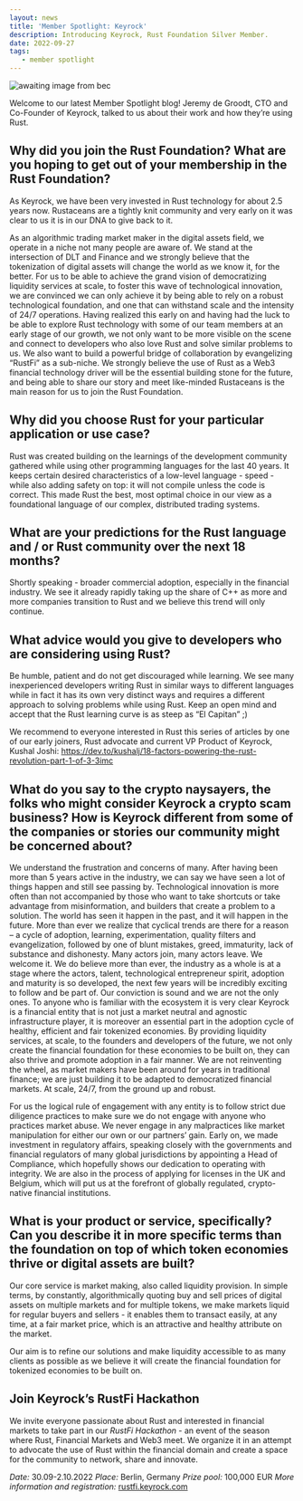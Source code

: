 ```yaml
---
layout: news
title: 'Member Spotlight: Keyrock'
description: Introducing Keyrock, Rust Foundation Silver Member.
date: 2022-09-27
tags:
   - member spotlight
---
```

<img src="/img/news/2022-09-27-member-spotlight-keyrock/FILENAME.jpg" width="" height="" alt="awaiting image from bec" />

Welcome to our latest Member Spotlight blog! Jeremy de Groodt, CTO and Co-Founder of Keyrock, talked to us about their work and how they’re using Rust.

## Why did you join the Rust Foundation? What are you hoping to get out of your membership in the Rust Foundation?

As Keyrock, we have been very invested in Rust technology for about 2.5 years now. Rustaceans are a tightly knit community and very early on it was clear to us it is in our DNA to give back to it.

As an algorithmic trading market maker in the digital assets field, we operate in a niche not many people are aware of. We stand at the intersection of DLT and Finance and we strongly believe that the tokenization of digital assets will change the world as we know it, for the better. For us to be able to achieve the grand vision of democratizing liquidity services at scale, to foster this wave of technological innovation, we are convinced we can only achieve it by being able to rely on a robust technological foundation, and one that can withstand scale and the intensity of 24/7 operations. Having realized this early on and having had the luck to be able to explore Rust technology with some of our team members at an early stage of our growth, we not only want to be more visible on the scene and connect to developers who also love Rust and solve similar problems to us. We also want to build a powerful bridge of collaboration by evangelizing “RustFi” as a sub-niche. We strongly believe the use of Rust as a Web3 financial technology driver will be the essential building stone for the future, and being able to share our story and meet like-minded Rustaceans is the main reason for us to join the Rust Foundation.

## Why did you choose Rust for your particular application or use case?

Rust was created building on the learnings of the development community gathered while using other programming languages for the last 40 years. It keeps certain desired characteristics of a low-level language - speed - while also adding safety on top: it will not compile unless the code is correct. This made Rust the best, most optimal choice in our view as a foundational language of our complex, distributed trading systems.

## What are your predictions for the Rust language and / or Rust community over the next 18 months?

Shortly speaking - broader commercial adoption, especially in the financial industry. We see it already rapidly taking up the share of C++ as more and more companies transition to Rust and we believe this trend will only continue.

## What advice would you give to developers who are considering using Rust?

Be humble, patient and do not get discouraged while learning. We see many inexperienced developers writing Rust in similar ways to different languages while in fact it has its own very distinct ways and requires a different approach to solving problems while using Rust. Keep an open mind and accept that the Rust learning curve is as steep as “El Capitan” ;)

We recommend to everyone interested in Rust this series of articles by one of our early joiners, Rust advocate and current VP Product of Keyrock, Kushal Joshi: https://dev.to/kushalj/18-factors-powering-the-rust-revolution-part-1-of-3-3imc

## What do you say to the crypto naysayers, the folks who might consider Keyrock a crypto scam business? How is Keyrock different from some of the companies or stories our community might be concerned about?

We understand the frustration and concerns of many. After having been more than 5 years active in the industry, we can say we have seen a lot of things happen and still see passing by. Technological innovation is more often than not accompanied by those who want to take shortcuts or take advantage from misinformation, and builders that create a problem to a solution. The world has seen it happen in the past, and it will happen in the future. More than ever we realize that cyclical trends are there for a reason – a cycle of adoption, learning, experimentation, quality filters and evangelization, followed by one of blunt mistakes, greed, immaturity, lack of substance and dishonesty. Many actors join, many actors leave. We welcome it. We do believe more than ever, the industry as a whole is at a stage where the actors, talent, technological entrepreneur spirit, adoption and maturity is so developed, the next few years will be incredibly exciting to follow and be part of. Our conviction is sound and we are not the only ones. To anyone who is familiar with the ecosystem it is very clear Keyrock is a financial entity that is not just a market neutral and agnostic infrastructure player, it is moreover an essential part in the adoption cycle of healthy, efficient and fair tokenized economies. By providing liquidity services, at scale, to the founders and developers of the future, we not only create the financial foundation for these economies to be built on, they can also thrive and promote adoption in a fair manner. We are not reinventing the wheel, as market makers have been around for years in traditional finance; we are just building it to be adapted to democratized financial markets. At scale, 24/7, from the ground up and robust.

For us the logical rule of engagement with any entity is to follow strict due diligence practices to make sure we do not engage with anyone who practices market abuse. We never engage in any malpractices like market manipulation for either our own or our partners’ gain. Early on, we made investment in regulatory affairs, speaking closely with the governments and financial regulators of many global jurisdictions by appointing a Head of Compliance, which hopefully shows our dedication to operating with integrity. We are also in the process of applying for licenses in the UK and Belgium, which will put us at the forefront of globally regulated, crypto-native financial institutions.

## What is your product or service, specifically? Can you describe it in more specific terms than the foundation on top of which token economies thrive or digital assets are built?

Our core service is market making, also called liquidity provision. In simple terms, by constantly, algorithmically quoting buy and sell prices of digital assets on multiple markets and for multiple tokens, we make markets liquid for regular buyers and sellers - it enables them to transact easily, at any time, at a fair market price, which is an attractive and healthy attribute on the market.

Our aim is to refine our solutions and make liquidity accessible to as many clients as possible as we believe it will create the financial foundation for tokenized economies to be built on.

## Join Keyrock’s RustFi Hackathon

We invite everyone passionate about Rust and interested in financial markets to take part in our *RustFi Hackathon* - an event of the season where Rust, Financial Markets and Web3 meet. We organize it in an attempt to advocate the use of Rust within the financial domain and create a space for the community to network, share and innovate.

*Date:* 30.09-2.10.2022
*Place:* Berlin, Germany
*Prize pool:* 100,000 EUR
*More information and registration:* [rustfi.keyrock.com](https://rustfi.keyrock.com/)
